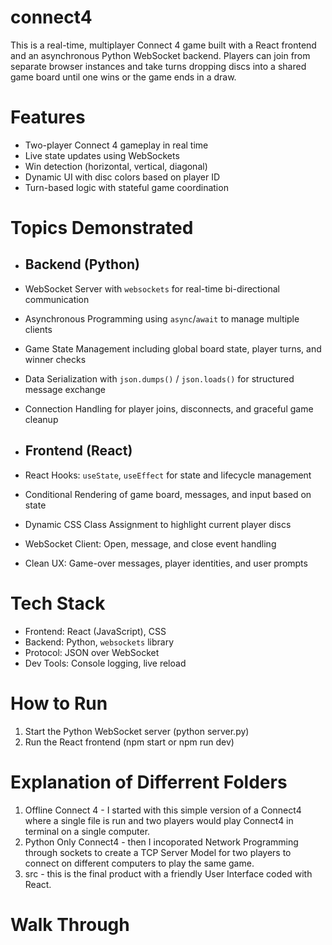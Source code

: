 # connect4
This is a real-time, multiplayer Connect 4 game built with a React frontend and an asynchronous Python WebSocket backend. Players can join from separate browser instances and take turns dropping discs into a shared game board until one wins or the game ends in a draw.

# Features

- Two-player Connect 4 gameplay in real time
- Live state updates using WebSockets
- Win detection (horizontal, vertical, diagonal)
- Dynamic UI with disc colors based on player ID
- Turn-based logic with stateful game coordination

# Topics Demonstrated

- ## Backend (Python)
- WebSocket Server with `websockets` for real-time bi-directional communication
- Asynchronous Programming using `async`/`await` to manage multiple clients
- Game State Management including global board state, player turns, and winner checks
- Data Serialization with `json.dumps()` / `json.loads()` for structured message exchange
- Connection Handling for player joins, disconnects, and graceful game cleanup

- ## Frontend (React)
- React Hooks: `useState`, `useEffect` for state and lifecycle management
- Conditional Rendering of game board, messages, and input based on state
- Dynamic CSS Class Assignment to highlight current player discs
- WebSocket Client: Open, message, and close event handling
- Clean UX: Game-over messages, player identities, and user prompts

# Tech Stack

- Frontend: React (JavaScript), CSS
- Backend: Python, `websockets` library
- Protocol: JSON over WebSocket
- Dev Tools: Console logging, live reload

# How to Run

1. Start the Python WebSocket server
   (python server.py)
3. Run the React frontend
   (npm start or npm run dev)

# Explanation of Differrent Folders

1. Offline Connect 4 - I started with this simple version of a Connect4 where a single file is run and two players would play Connect4 in terminal on a single computer.
2. Python Only Connect4 - then I incoporated Network Programming through sockets to create a TCP Server Model for two players to connect on different computers to play the same game.
3. src - this is the final product with a friendly User Interface coded with React.

# Walk Through


